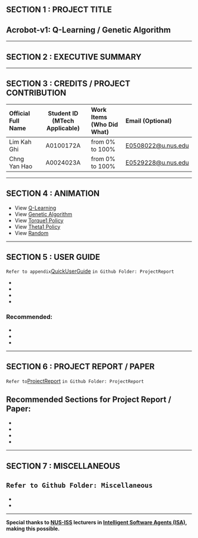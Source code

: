 ## SECTION 1 : PROJECT TITLE
## Acrobot-v1: Q-Learning / Genetic Algorithm

<img src=""
     style="float: left; margin-right: 0px;" />

---

## SECTION 2 : EXECUTIVE SUMMARY

<img src=""
     style="float: left; margin-right: 0px;" />

---

## SECTION 3 : CREDITS / PROJECT CONTRIBUTION

| Official Full Name  | Student ID (MTech Applicable)  | Work Items (Who Did What) | Email (Optional) |
| :------------ |:---------------:| :-----| :-----|
| Lim Kah Ghi | A0100172A | from 0% to 100% | E0508022@u.nus.edu |
| Chng Yan Hao | A0024023A | from 0% to 100% | E0529228@u.nus.edu |

---

## SECTION 4 : ANIMATION

- View [Q-Learning]()
- View [Genetic Algorithm]()
- View [Torque1 Policy]()
- View [Theta1 Policy]()
- View [Random]()

---

## SECTION 5 : USER GUIDE

`Refer to appendix`[QuickUserGuide]() `in Github Folder: ProjectReport`

-	
-	
-	
-	

### Recommended:
-	
-	
-	

---
## SECTION 6 : PROJECT REPORT / PAPER

`Refer to`[ProjectReport]() `in Github Folder: ProjectReport`

**Recommended Sections for Project Report / Paper:**
- 
- 
- 
- 
- 

---
## SECTION 7 : MISCELLANEOUS

`Refer to Github Folder: Miscellaneous`
- 
- 
- 

---

**Special thanks to [NUS-ISS](https://www.iss.nus.edu.sg "Institute of Systems Science, National University of Singapore") lecturers in [Intelligent Software Agents (ISA)](https://www.iss.nus.edu.sg/executive-education/course/detail/practice-module-for-intelligent-software-agents "Intellgient Software Agents"), making this possible.**
